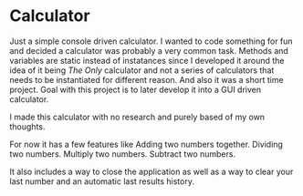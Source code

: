 # Calculator
Just a simple console driven calculator. 
I wanted to code something for fun and decided a calculator was probably a very common task.
Methods and variables are static instead of instatances since I developed it around the idea of it being *The Only* calculator and not a series of calculators
that needs to be instantiated for different reason. And also it was a short time project.
Goal with this project is to later develop it into a GUI driven calculator.

I made this calculator with no research and purely based of my own thoughts.

For now it has a few features like
Adding two numbers together.
Dividing two numbers.
Multiply two numbers.
Subtract two numbers.

It also includes a way to close the application as well as a way to clear your last number and an automatic last results history.
